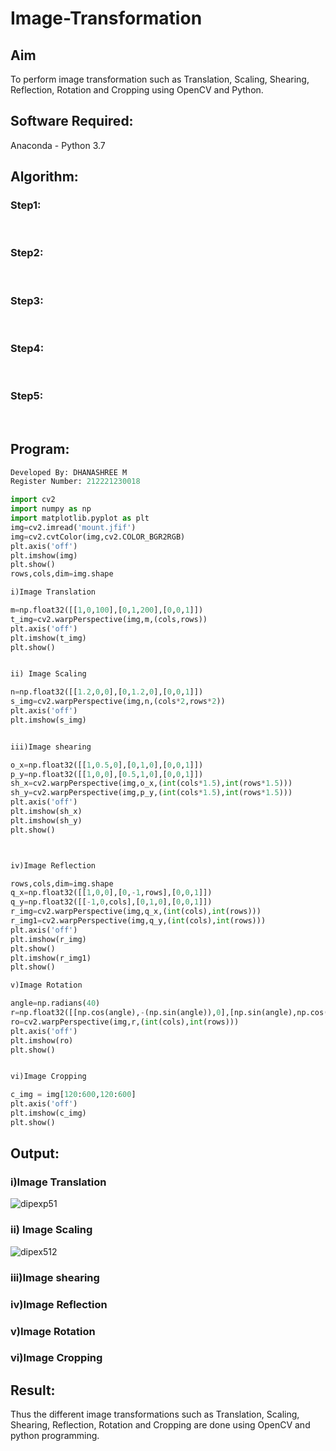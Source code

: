 # Image-Transformation
## Aim
To perform image transformation such as Translation, Scaling, Shearing, Reflection, Rotation and Cropping using OpenCV and Python.

## Software Required:
Anaconda - Python 3.7

## Algorithm:
### Step1:
<br>

### Step2:
<br>

### Step3:
<br>

### Step4:
<br>

### Step5:
<br>

## Program:
```python
Developed By: DHANASHREE M
Register Number: 212221230018

import cv2
import numpy as np
import matplotlib.pyplot as plt
img=cv2.imread('mount.jfif')
img=cv2.cvtColor(img,cv2.COLOR_BGR2RGB)
plt.axis('off')
plt.imshow(img)
plt.show()
rows,cols,dim=img.shape

i)Image Translation

m=np.float32([[1,0,100],[0,1,200],[0,0,1]])
t_img=cv2.warpPerspective(img,m,(cols,rows))
plt.axis('off')
plt.imshow(t_img)
plt.show()


ii) Image Scaling

n=np.float32([[1.2,0,0],[0,1.2,0],[0,0,1]])
s_img=cv2.warpPerspective(img,n,(cols*2,rows*2))
plt.axis('off')
plt.imshow(s_img)


iii)Image shearing

o_x=np.float32([[1,0.5,0],[0,1,0],[0,0,1]])
p_y=np.float32([[1,0,0],[0.5,1,0],[0,0,1]])
sh_x=cv2.warpPerspective(img,o_x,(int(cols*1.5),int(rows*1.5)))
sh_y=cv2.warpPerspective(img,p_y,(int(cols*1.5),int(rows*1.5)))
plt.axis('off')
plt.imshow(sh_x)
plt.imshow(sh_y)
plt.show()



iv)Image Reflection

rows,cols,dim=img.shape
q_x=np.float32([[1,0,0],[0,-1,rows],[0,0,1]])
q_y=np.float32([[-1,0,cols],[0,1,0],[0,0,1]])
r_img=cv2.warpPerspective(img,q_x,(int(cols),int(rows)))
r_img1=cv2.warpPerspective(img,q_y,(int(cols),int(rows)))
plt.axis('off')
plt.imshow(r_img)
plt.show()
plt.imshow(r_img1)
plt.show()

v)Image Rotation

angle=np.radians(40)
r=np.float32([[np.cos(angle),-(np.sin(angle)),0],[np.sin(angle),np.cos(angle),0],[0,0,1]])
ro=cv2.warpPerspective(img,r,(int(cols),int(rows)))
plt.axis('off')
plt.imshow(ro)
plt.show()


vi)Image Cropping

c_img = img[120:600,120:600]
plt.axis('off')
plt.imshow(c_img)
plt.show()


```
## Output:
### i)Image Translation

![dipexp51](https://user-images.githubusercontent.com/94165415/232819541-8e7ce83d-1a4b-4ac1-906a-61ba7423e24e.png)

### ii) Image Scaling

![dipex512](https://user-images.githubusercontent.com/94165415/232819632-344fcb56-d84b-47d1-bd60-7e0067a59f36.png)

### iii)Image shearing



### iv)Image Reflection


### v)Image Rotation


### vi)Image Cropping


## Result: 

Thus the different image transformations such as Translation, Scaling, Shearing, Reflection, Rotation and Cropping are done using OpenCV and python programming.
